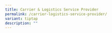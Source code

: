 ```yaml
---
title: Carrier & Logistics Service Provider
permalink: /carrier-logistics-service-provider/
variant: tiptap
description: ""
---
```

